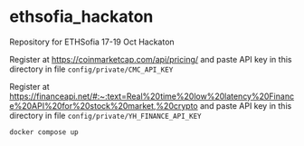 # ethsofia_hackaton
Repository for ETHSofia 17-19 Oct Hackaton


Register at
https://coinmarketcap.com/api/pricing/
and paste API key in this directory in file
`config/private/CMC_API_KEY`

Register at
https://financeapi.net/#:~:text=Real%20time%20low%20latency%20Finance%20API%20for%20stock%20market,%20crypto
and paste API key in this directory in file
`config/private/YH_FINANCE_API_KEY`

`docker compose up`

